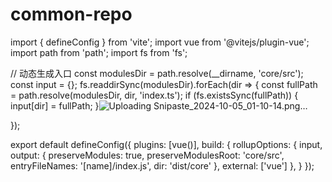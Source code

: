 # common-repo

import { defineConfig } from 'vite';
import vue from '@vitejs/plugin-vue';
import path from 'path';
import fs from 'fs';

// 动态生成入口
const modulesDir = path.resolve(__dirname, 'core/src');
const input = {};
fs.readdirSync(modulesDir).forEach(dir => {
  const fullPath = path.resolve(modulesDir, dir, 'index.ts');
  if (fs.existsSync(fullPath)) {
    input[dir] = fullPath;
  }![Uploading Snipaste_2024-10-05_01-10-14.png…]()

});

export default defineConfig({
  plugins: [vue()],
  build: {
    rollupOptions: {
      input,
      output: {
        preserveModules: true,
        preserveModulesRoot: 'core/src',
        entryFileNames: '[name]/index.js',
        dir: 'dist/core'
      },
      external: ['vue']
    },
  }
});
